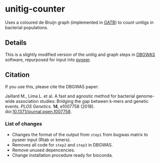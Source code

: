 # unitig-counter
Uses a coloured de Bruijn graph (implemented in [GATB](https://github.com/GATB/gatb-core)) to count unitigs in bacterial populations.

## Details
This is a slightly modified version of the unitig and graph steps in [DBGWAS](https://gitlab.com/leoisl/dbgwas/) software, repurposed for input into [pyseer](https://pyseer.readthedocs.io/en/master/).

## Citation
If you use this, please cite the DBGWAS paper:

Jaillard M., Lima L. et al. A fast and agnostic method for bacterial genome-wide association studies: Bridging the gap between k-mers and genetic events. *PLOS Genetics*. **14**, e1007758 (2018). doi:[10.1371/journal.pgen.1007758](https://doi.org/10.1371/journal.pgen.1007758).

### List of changes

* Changes the format of the output from `step1` from bugwas matrix to pyseer input (Rtab or kmers).
* Removes all code for `step2` and `step3` in DBGWAS.
* Remove unused depencencies.
* Change installation procedure ready for bioconda.